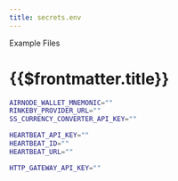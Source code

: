 ```yaml
---
title: secrets.env
---
```


<TitleSpan>Example Files</TitleSpan>

# {{$frontmatter.title}}

```sh
AIRNODE_WALLET_MNEMONIC=""
RINKEBY_PROVIDER_URL=""
SS_CURRENCY_CONVERTER_API_KEY=""

HEARTBEAT_API_KEY=""
HEARTBEAT_ID=""
HEARTBEAT_URL=""

HTTP_GATEWAY_API_KEY=""
```
